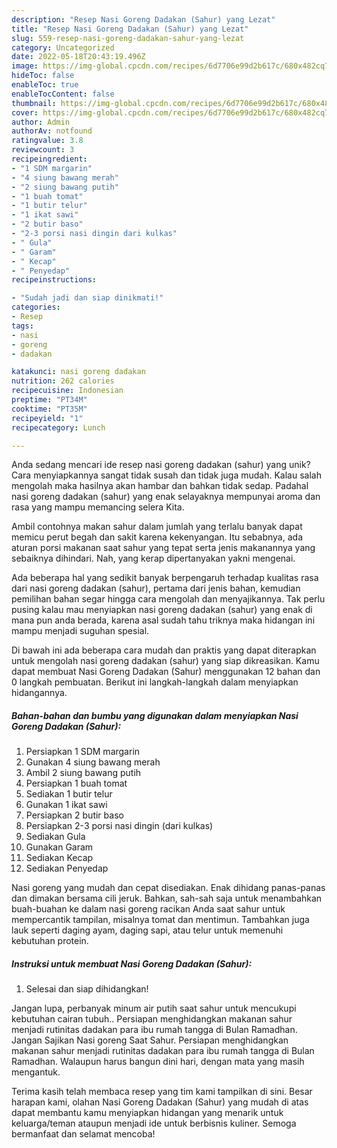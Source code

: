 ```yaml
---
description: "Resep Nasi Goreng Dadakan (Sahur) yang Lezat"
title: "Resep Nasi Goreng Dadakan (Sahur) yang Lezat"
slug: 559-resep-nasi-goreng-dadakan-sahur-yang-lezat
category: Uncategorized
date: 2022-05-18T20:43:19.496Z
image: https://img-global.cpcdn.com/recipes/6d7706e99d2b617c/680x482cq70/nasi-goreng-dadakan-sahur-foto-resep-utama.jpg
hideToc: false
enableToc: true
enableTocContent: false
thumbnail: https://img-global.cpcdn.com/recipes/6d7706e99d2b617c/680x482cq70/nasi-goreng-dadakan-sahur-foto-resep-utama.jpg
cover: https://img-global.cpcdn.com/recipes/6d7706e99d2b617c/680x482cq70/nasi-goreng-dadakan-sahur-foto-resep-utama.jpg
author: Admin
authorAv: notfound
ratingvalue: 3.8
reviewcount: 3
recipeingredient:
- "1 SDM margarin"
- "4 siung bawang merah"
- "2 siung bawang putih"
- "1 buah tomat"
- "1 butir telur"
- "1 ikat sawi"
- "2 butir baso"
- "2-3 porsi nasi dingin dari kulkas"
- " Gula"
- " Garam"
- " Kecap"
- " Penyedap"
recipeinstructions:

- "Sudah jadi dan siap dinikmati!"
categories:
- Resep
tags:
- nasi
- goreng
- dadakan

katakunci: nasi goreng dadakan 
nutrition: 262 calories
recipecuisine: Indonesian
preptime: "PT34M"
cooktime: "PT35M"
recipeyield: "1"
recipecategory: Lunch

---
```





Anda sedang mencari ide resep nasi goreng dadakan (sahur) yang unik? Cara menyiapkannya sangat tidak susah dan tidak juga mudah. Kalau salah mengolah maka hasilnya akan hambar dan bahkan tidak sedap. Padahal nasi goreng dadakan (sahur) yang enak selayaknya mempunyai aroma dan rasa yang mampu memancing selera Kita.





Ambil contohnya makan sahur dalam jumlah yang terlalu banyak dapat memicu perut begah dan sakit karena kekenyangan. Itu sebabnya, ada aturan porsi makanan saat sahur yang tepat serta jenis makanannya yang sebaiknya dihindari. Nah, yang kerap dipertanyakan yakni mengenai.

Ada beberapa hal yang sedikit banyak berpengaruh terhadap kualitas rasa dari nasi goreng dadakan (sahur), pertama dari jenis bahan, kemudian pemilihan bahan segar hingga cara mengolah dan menyajikannya. Tak perlu pusing kalau mau menyiapkan nasi goreng dadakan (sahur) yang enak di mana pun anda berada, karena asal sudah tahu triknya maka hidangan ini mampu menjadi suguhan spesial.






Di bawah ini ada beberapa cara mudah dan praktis yang dapat diterapkan untuk mengolah nasi goreng dadakan (sahur) yang siap dikreasikan. Kamu dapat membuat Nasi Goreng Dadakan (Sahur) menggunakan 12 bahan dan 0 langkah pembuatan. Berikut ini langkah-langkah dalam menyiapkan hidangannya.

<!--inarticleads1-->

##### Bahan-bahan dan bumbu yang digunakan dalam menyiapkan Nasi Goreng Dadakan (Sahur):

1. Persiapkan 1 SDM margarin
1. Gunakan 4 siung bawang merah
1. Ambil 2 siung bawang putih
1. Persiapkan 1 buah tomat
1. Sediakan 1 butir telur
1. Gunakan 1 ikat sawi
1. Persiapkan 2 butir baso
1. Persiapkan 2-3 porsi nasi dingin (dari kulkas)
1. Sediakan  Gula
1. Gunakan  Garam
1. Sediakan  Kecap
1. Sediakan  Penyedap


Nasi goreng yang mudah dan cepat disediakan. Enak dihidang panas-panas dan dimakan bersama cili jeruk. Bahkan, sah-sah saja untuk menambahkan buah-buahan ke dalam nasi goreng racikan Anda saat sahur untuk mempercantik tampilan, misalnya tomat dan mentimun. Tambahkan juga lauk seperti daging ayam, daging sapi, atau telur untuk memenuhi kebutuhan protein. 

<!--inarticleads2-->

##### Instruksi untuk membuat Nasi Goreng Dadakan (Sahur):


1. Selesai dan siap dihidangkan!

Jangan lupa, perbanyak minum air putih saat sahur untuk mencukupi kebutuhan cairan tubuh.. Persiapan menghidangkan makanan sahur menjadi rutinitas dadakan para ibu rumah tangga di Bulan Ramadhan. Jangan Sajikan Nasi goreng Saat Sahur. Persiapan menghidangkan makanan sahur menjadi rutinitas dadakan para ibu rumah tangga di Bulan Ramadhan. Walaupun harus bangun dini hari, dengan mata yang masih mengantuk. 

Terima kasih telah membaca resep yang tim kami tampilkan di sini. Besar harapan kami, olahan Nasi Goreng Dadakan (Sahur) yang mudah di atas dapat membantu kamu menyiapkan hidangan yang menarik untuk keluarga/teman ataupun menjadi ide untuk berbisnis kuliner. Semoga bermanfaat dan selamat mencoba!
